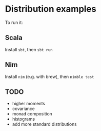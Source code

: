 # Distribution examples

To run it:

## Scala

Install `sbt`, then `sbt run`

## Nim

Install `nim` (e.g. with brew), then `nimble test`


## TODO

* higher moments
* covariance
* monad composition
* histograms
* add more standard distributions